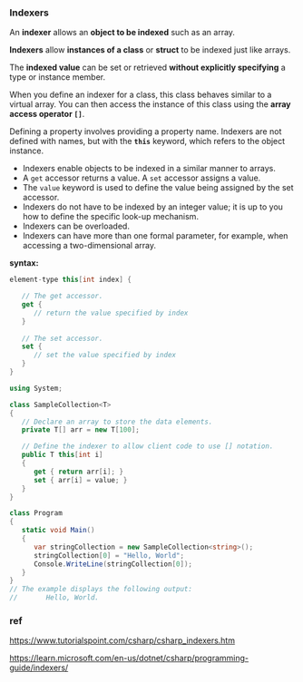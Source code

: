### Indexers

An **indexer** allows an **object to be indexed** such as an array.

**Indexers** allow **instances of a class** or **struct** to be indexed just like arrays.

The **indexed value** can be set or retrieved **without explicitly specifying** a type or instance member.


When you define an indexer for a class, this class behaves similar to a virtual array. You can then access the instance of this class using the **array access operator `[]`**.

Defining a property involves providing a property name. Indexers are not defined with names, but with the **`this`** keyword, which refers to the object instance.


-   Indexers enable objects to be indexed in a similar manner to arrays.
-   A `get` accessor returns a value. A `set` accessor assigns a value.
-   The `value` keyword is used to define the value being assigned by the set accessor.
-   Indexers do not have to be indexed by an integer value; it is up to you how to define the specific look-up mechanism.
-   Indexers can be overloaded.
-   Indexers can have more than one formal parameter, for example, when accessing a two-dimensional array.



**syntax:** 

```cs
element-type this[int index] {

   // The get accessor.
   get {
      // return the value specified by index
   }
   
   // The set accessor.
   set {
      // set the value specified by index
   }
}

```

```cs
using System;

class SampleCollection<T>
{
   // Declare an array to store the data elements.
   private T[] arr = new T[100];

   // Define the indexer to allow client code to use [] notation.
   public T this[int i]
   {
      get { return arr[i]; }
      set { arr[i] = value; }
   }
}

class Program
{
   static void Main()
   {
      var stringCollection = new SampleCollection<string>();
      stringCollection[0] = "Hello, World";
      Console.WriteLine(stringCollection[0]);
   }
}
// The example displays the following output:
//       Hello, World.
```


### ref
https://www.tutorialspoint.com/csharp/csharp_indexers.htm

https://learn.microsoft.com/en-us/dotnet/csharp/programming-guide/indexers/


